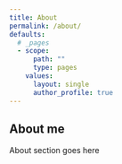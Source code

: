```yaml
---
title: About
permalink: /about/
defaults:
  # _pages
  - scope:
      path: ""
      type: pages
    values:
      layout: single
      author_profile: true
---
```


## About me

About section goes here
